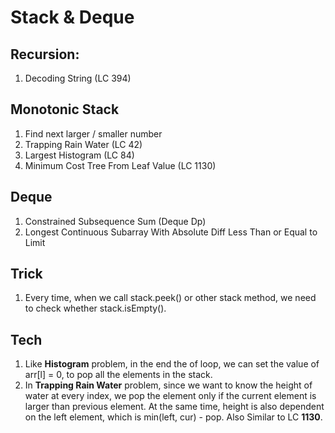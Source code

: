 # Stack & Deque



## Recursion:

1. Decoding String (LC 394)



## Monotonic Stack

1. Find next larger / smaller number
2. Trapping Rain Water (LC 42)
3. Largest Histogram (LC 84)
4. Minimum Cost Tree From Leaf Value (LC 1130)



## Deque

1. Constrained Subsequence Sum (Deque Dp)
2. Longest Continuous Subarray With Absolute Diff Less Than or Equal to Limit



## Trick

1. Every time, when we call stack.peek() or other stack method, we need to check whether stack.isEmpty().



## Tech

1. Like **Histogram** problem, in the end the of loop, we can set the value of arr[l] = 0, to pop all the elements in the stack.
2. In **Trapping Rain Water** problem, since we want to know the height of water at every index, we pop the element only if the current element is larger than previous element. At the same time, height is also dependent on the left element, which is min(left, cur) - pop. Also Similar to LC **1130**.

